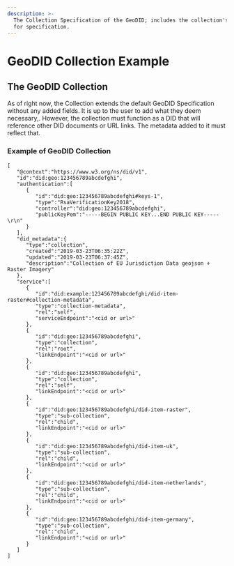 ```yaml
---
description: >-
  The Collection Specification of the GeoDID; includes the collection's fields
  for specification.
---
```


# GeoDID Collection Example

## The GeoDID Collection 

As of right now, the Collection extends the default GeoDID Specification without any added fields. It is up to the user to add what they deem necessary,. However, the collection must function as a DID that will reference other DID documents or URL links. The metadata added to it must reflect that. 

### Example of GeoDID Collection

```text
[
   "@context":"https://www.w3.org/ns/did/v1",
   "id":"did:geo:123456789abcdefghi",
   "authentication":[
      {
         "id":"did:geo:123456789abcdefghi#keys-1",
         "type":"RsaVerificationKey2018",
         "controller":"did:geo:123456789abcdefghi",
         "publicKeyPem":"-----BEGIN PUBLIC KEY...END PUBLIC KEY-----\r\n"
      }
   ],
   "did_metadata":{
      "type":"collection",
      "created":"2019-03-23T06:35:22Z",
      "updated":"2019-03-23T06:37:45Z",
      "description":"Collection of EU Jurisdiction Data geojson + Raster Imagery"
   },
   "service":[
      {
         "id":"did:example:123456789abcdefghi/did-item-raster#collection-metadata",
         "type":"collection-metadata",
         "rel":"self",
         "serviceEndpoint":"<cid or url>"
      },
      {
         "id":"did:geo:123456789abcdefghi",
         "type":"collection",
         "rel":"root",
         "linkEndpoint":"<cid or url>"
      },
      {
         "id":"did:geo:123456789abcdefghi",
         "type":"collection",
         "rel":"self",
         "linkEndpoint":"<cid or url>"
      },
      {
         "id":"did:geo:123456789abcdefghi/did-item-raster",
         "type":"sub-collection",
         "rel":"child",
         "linkEndpoint":"<cid or url>"
      },
      {
         "id":"did:geo:123456789abcdefghi/did-item-uk",
         "type":"sub-collection",
         "rel":"child",
         "linkEndpoint":"<cid or url>"
      },
      {
         "id":"did:geo:123456789abcdefghi/did-item-netherlands",
         "type":"sub-collection",
         "rel":"child",
         "linkEndpoint":"<cid or url>"
      },
      {
         "id":"did:geo:123456789abcdefghi/did-item-germany",
         "type":"sub-collection",
         "rel":"child",
         "linkEndpoint":"<cid or url>"
      }
   ]
]
```

